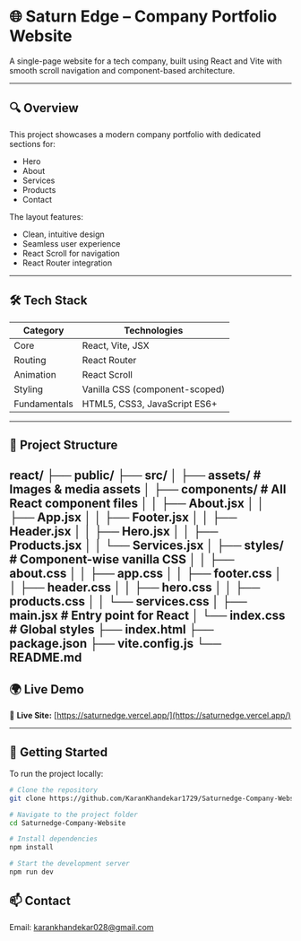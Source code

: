 # 🌐 Saturn Edge – Company Portfolio Website

A single-page website for a tech company, built using React and Vite with smooth scroll navigation and component-based architecture.

---

## 🔍 Overview

This project showcases a modern company portfolio with dedicated sections for:
- Hero
- About 
- Services
- Products
- Contact

The layout features:
- Clean, intuitive design
- Seamless user experience
- React Scroll for navigation
- React Router integration

---

## 🛠️ Tech Stack

| Category        | Technologies                         |
|-----------------|--------------------------------------|
| Core           | React, Vite, JSX                    |
| Routing        | React Router                        |
| Animation      | React Scroll                        |
| Styling        | Vanilla CSS (component-scoped)      |
| Fundamentals   | HTML5, CSS3, JavaScript ES6+       |

---

## 📁 Project Structure

react/
├── public/
├── src/
│   ├── assets/            # Images & media assets
│   ├── components/        # All React component files
│   │   ├── About.jsx
│   │   ├── App.jsx
│   │   ├── Footer.jsx
│   │   ├── Header.jsx
│   │   ├── Hero.jsx
│   │   ├── Products.jsx
│   │   └── Services.jsx
│   ├── styles/            # Component-wise vanilla CSS
│   │   ├── about.css
│   │   ├── app.css
│   │   ├── footer.css
│   │   ├── header.css
│   │   ├── hero.css
│   │   ├── products.css
│   │   └── services.css
│   ├── main.jsx           # Entry point for React
│   └── index.css          # Global styles
├── index.html
├── package.json
├── vite.config.js
└── README.md
---

## 🌍 Live Demo

🔗 **Live Site:** [https://saturnedge.vercel.app/](https://saturnedge.vercel.app/)

---

## 🚀 Getting Started

To run the project locally:

```bash
# Clone the repository
git clone https://github.com/KaranKhandekar1729/Saturnedge-Company-Website.git

# Navigate to the project folder
cd Saturnedge-Company-Website

# Install dependencies
npm install

# Start the development server
npm run dev

```

## 📫 Contact 
Email: karankhandekar028@gmail.com

